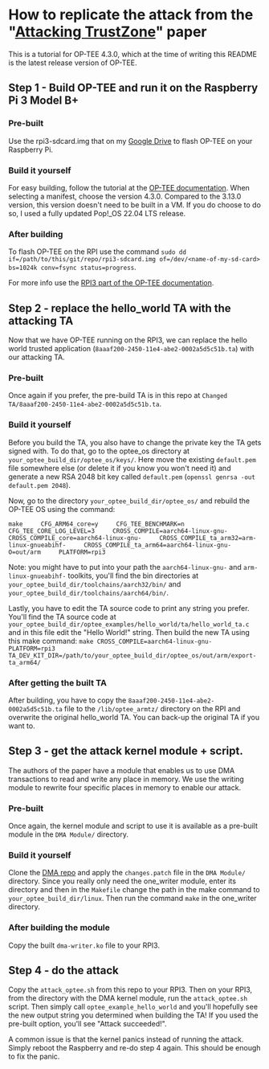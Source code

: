 # How to replicate the attack from the "[Attacking TrustZone](https://link.springer.com/article/10.1007/s11416-021-00413-y)" paper

This is a tutorial for OP-TEE 4.3.0, which at the time of writing this README is the latest release version of OP-TEE.

## Step 1 - Build OP-TEE and run it on the Raspberry Pi 3 Model B+

### Pre-built

Use the rpi3-sdcard.img that on my [Google Drive](https://drive.google.com/file/d/1mFTzD9n8PTGCKyWPlkeIKQLPciuQbTHl/view?usp=sharing) to flash OP-TEE on your Raspberry Pi. 

### Build it yourself

For easy building, follow the tutorial at the [OP-TEE documentation](https://optee.readthedocs.io/en/latest/building/gits/build.html#get-and-build-the-solution).
When selecting a manifest, choose the version 4.3.0. Compared to the 3.13.0 version, this version doesn't need to be built in a VM. If you do choose to do so, I used a fully updated Pop!\_OS 22.04 LTS release.

### After building

To flash OP-TEE on the RPI use the command `sudo dd if=/path/to/this/git/repo/rpi3-sdcard.img of=/dev/<name-of-my-sd-card> bs=1024k conv=fsync status=progress`.

For more info use the [RPI3 part of the OP-TEE documentation](https://optee.readthedocs.io/en/latest/building/devices/rpi3.html#build-instructions).

## Step 2 - replace the hello\_world TA with the attacking TA

Now that we have OP-TEE running on the RPI3, we can replace the hello world trusted application (`8aaaf200-2450-11e4-abe2-0002a5d5c51b.ta`) with our attacking TA.

### Pre-built

Once again if you prefer, the pre-build TA is in this repo at `Changed TA/8aaaf200-2450-11e4-abe2-0002a5d5c51b.ta`.

### Build it yourself 

Before you build the TA, you also have to change the private key the TA gets signed with. To do that, go to the optee_os directory at `your_optee_build_dir/optee_os/keys/`.
Here move the existing `default.pem` file somewhere else (or delete it if you know you won't need it) and generate a new RSA 2048 bit key called `default.pem` (`openssl genrsa -out default.pem 2048`).

Now, go to the directory `your_optee_build_dir/optee_os/` and rebuild the OP-TEE OS using the command:

```
make     CFG_ARM64_core=y     CFG_TEE_BENCHMARK=n     CFG_TEE_CORE_LOG_LEVEL=3     CROSS_COMPILE=aarch64-linux-gnu-     CROSS_COMPILE_core=aarch64-linux-gnu-     CROSS_COMPILE_ta_arm32=arm-linux-gnueabihf-     CROSS_COMPILE_ta_arm64=aarch64-linux-gnu-     O=out/arm     PLATFORM=rpi3
```
Note: you might have to put into your path the `aarch64-linux-gnu-` and `arm-linux-gnueabihf-` toolkits, you'll find the bin directories at `your_optee_build_dir/toolchains/aarch32/bin/` and `your_optee_build_dir/toolchains/aarch64/bin/`.

Lastly, you have to edit the TA source code to print any string you prefer. You'll find the TA source code at `your_optee_build_dir/optee_examples/hello_world/ta/hello_world_ta.c` and in this file edit the "Hello World!" string. Then build the new TA using this make command: `make CROSS_COMPILE=aarch64-linux-gnu- PLATFORM=rpi3 TA_DEV_KIT_DIR=/path/to/your_optee_build_dir/optee_os/out/arm/export-ta_arm64/`

### After getting the built TA

After building, you have to copy the `8aaaf200-2450-11e4-abe2-0002a5d5c51b.ta` file to the `/lib/optee_armtz/` directory on the RPI and overwrite the original hello_world TA. You can back-up the original TA if you want to.

## Step 3 - get the attack kernel module + script.

The authors of the paper have a module that enables us to use DMA transactions to read and write any place in memory. We use the writing module to rewrite four specific places in memory to enable our attack.

### Pre-built

Once again, the kernel module and script to use it is available as a pre-built module in the `DMA Module/` directory. 

### Build it yourself 

Clone the [DMA repo](https://github.com/ronst22/dma_repo.git) and apply the `changes.patch` file in the `DMA Module/` directory. Since you really only need the one_writer module, enter its directory and then in the `Makefile` change the path in the make command to `your_optee_build_dir/linux`. Then run the command `make` in the one_writer directory.

### After building the module

Copy the built `dma-writer.ko` file to your RPI3.

## Step 4 - do the attack

Copy the `attack_optee.sh` from this repo to your RPI3. Then on your RPI3, from the directory with the DMA kernel module, run the `attack_optee.sh` script.
Then simply call `optee_example_hello_world` and you'll hopefully see the new output string you determined when building the TA! If you used the pre-built option, you'll see "Attack succeeded!".

A common issue is that the kernel panics instead of running the attack. Simply reboot the Raspberry and re-do step 4 again. This should be enough to fix the panic.
